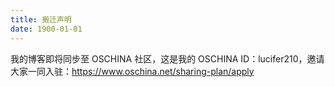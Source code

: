 ```yaml
---
title: 搬迁声明
date: 1900-01-01
---
```


<!-- more -->

我的博客即将同步至 OSCHINA 社区，这是我的 OSCHINA ID：lucifer210，邀请大家一同入驻：https://www.oschina.net/sharing-plan/apply
